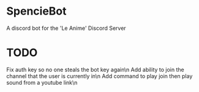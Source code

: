 # SpencieBot
A discord bot for the 'Le Anime' Discord Server

# TODO
Fix auth key so no one steals the bot key again\n
Add ability to join the channel that the user is currently in\n
Add command to play join then play sound from a youtube link\n

